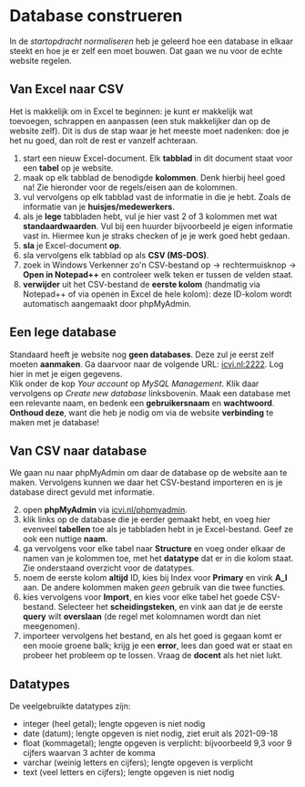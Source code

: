 # Database construeren

In de *startopdracht normaliseren* heb je geleerd hoe
een database in elkaar steekt en hoe je er zelf een moet
bouwen. Dat gaan we nu voor de echte website regelen.

## Van Excel naar CSV

Het is makkelijk om in Excel te beginnen: je kunt er makkelijk
wat toevoegen, schrappen en aanpassen (een stuk makkelijker dan
op de website zelf). Dit is dus de stap waar je het meeste moet
nadenken: doe je het nu goed, dan rolt de rest er vanzelf achteraan.

1) start een nieuw Excel-document. Elk **tabblad** in dit document staat voor een **tabel** op je website.
2) maak op elk tabblad de benodigde **kolommen**. Denk hierbij heel goed na! Zie hieronder voor de regels/eisen aan de kolommen.
3) vul vervolgens op elk tabblad vast de informatie in die je hebt. Zoals de informatie van je **huisjes/medewerkers**.
4) als je **lege** tabbladen hebt, vul je hier vast 2 of 3 kolommen met wat **standaardwaarden**. Vul bij een huurder bijvoorbeeld je eigen informatie vast in. Hiermee kun je straks checken of je je werk goed hebt gedaan.
5) **sla** je Excel-document **op**.
6) sla vervolgens elk tabblad op als **CSV (MS-DOS)**.
7) zoek in Windows Verkenner zo'n CSV-bestand op -> rechtermuisknop -> **Open in Notepad++** en controleer welk teken er tussen de velden staat.
8) **verwijder** uit het CSV-bestand de **eerste kolom** (handmatig via Notepad++ of via openen in Excel de hele kolom): deze ID-kolom wordt automatisch aangemaakt door phpMyAdmin.

## Een lege database
Standaard heeft je website nog **geen databases**. Deze zul je
eerst zelf moeten **aanmaken**. Ga daarvoor naar de volgende URL:
[icvi.nl:2222](https://s29-kvm.wlserver.nl:2222/). Log hier in met je eigen gegevens.  
Klik onder de kop *Your account* op *MySQL Management*. Klik
daar vervolgens op *Create new database* linksbovenin. Maak
een database met een relevante naam, en bedenk een **gebruikersnaam**
en **wachtwoord**. **Onthoud deze**, want die heb je nodig om via de
website **verbinding** te maken met je database!

## Van CSV naar database

We gaan nu naar phpMyAdmin om daar de database op de website
aan te maken. Vervolgens kunnen we daar het CSV-bestand
importeren en is je database direct gevuld met informatie.

2) open **phpMyAdmin** via [icvi.nl/phpmyadmin](icvi.nl/phpmyadmin).
3) klik links op de database die je eerder gemaakt hebt, en voeg hier evenveel **tabellen** toe als je tabbladen hebt in je Excel-bestand. Geef ze ook een nuttige **naam**.
4) ga vervolgens voor elke tabel naar **Structure** en voeg onder elkaar de namen van je kolommen toe, met het **datatype** dat er in die kolom staat. Zie onderstaand overzicht voor de datatypes.
5) noem de eerste kolom **altijd** ID, kies bij Index voor **Primary** en vink **A_I** aan. De andere kolommen maken *geen* gebruik van die twee functies.
6) kies vervolgens voor **Import**, en kies voor elke tabel het goede CSV-bestand. Selecteer het **scheidingsteken**, en vink aan dat je de eerste **query** wilt **overslaan** (de regel met kolomnamen wordt dan niet meegenomen).
7) importeer vervolgens het bestand, en als het goed is gegaan komt er een mooie groene balk; krijg je een **error**, lees dan goed wat er staat en probeer het probleem op te lossen. Vraag de **docent** als het niet lukt.

## Datatypes

De veelgebruikte datatypes zijn:

- integer (heel getal); lengte opgeven is niet nodig
- date (datum); lengte opgeven is niet nodig, ziet eruit als 2021-09-18
- float (kommagetal); lengte opgeven is verplicht: bijvoorbeeld 9,3 voor 9 cijfers waarvan 3 achter de komma
- varchar (weinig letters en cijfers); lengte opgeven is verplicht
- text (veel letters en cijfers); lengte opgeven is niet nodig
